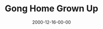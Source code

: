 ---
layout: message
category: message
series: "Home for the Holidays"
title: "Gong Home Grown Up"
date: 2000-12-16-00-00
message_id: 352
---